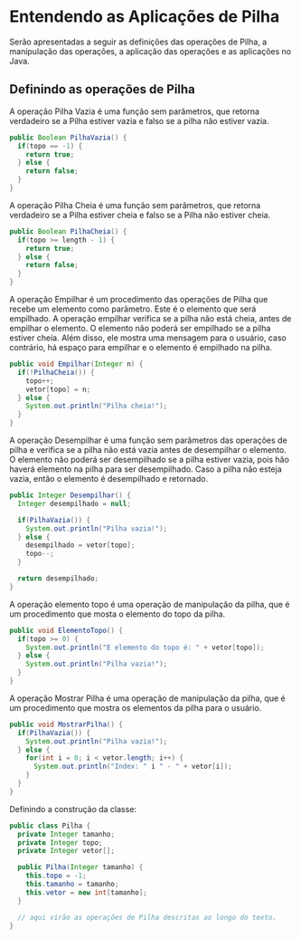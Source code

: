# Entendendo as Aplicações de Pilha

Serão apresentadas a seguir as definições das operações de Pilha, a manipulação das operações, a aplicação das operações e as aplicações no Java.

## Definindo as operações de Pilha

A operação Pilha Vazia é uma função sem parâmetros, que retorna verdadeiro se a Pilha estiver vazia e falso se a pilha não estiver vazia.

```java
public Boolean PilhaVazia() {
  if(topo == -1) {
    return true;
  } else {
    return false;
  }
}
```

A operação Pilha Cheia é uma função sem parâmetros, que retorna verdadeiro se a Pilha estiver cheia e falso se a Pilha não estiver cheia.

```java
public Boolean PilhaCheia() {
  if(topo >= length - 1) {
    return true;
  } else {
    return false;
  }
}
```

A operação Empilhar é um procedimento das operações de Pilha que recebe um elemento como parâmetro. Este é o elemento que será empilhado. A operação empilhar verifica se a pilha não está cheia, antes de empilhar o elemento. O elemento não poderá ser empilhado se a pilha estiver cheia. Além disso, ele mostra uma mensagem para o usuário, caso contrário, há espaço para empilhar e o elemento é empilhado na pilha.

```java
public void Empilhar(Integer n) {
  if(!PilhaCheia()) {
    topo++;
    vetor[topo] = n;
  } else {
    System.out.println("Pilha cheia!");
  }
}
```

A operação Desempilhar é uma função sem parâmetros das operações de pilha e verifica se a pilha não está vazia antes de desempilhar o elemento. O elemento não poderá ser desempilhado se a pilha estiver vazia, pois hão haverá elemento na pilha para ser desempilhado. Caso a pilha não esteja vazia, então o elemento é desempilhado e retornado.

```java
public Integer Desempilhar() {
  Integer desempilhado = null;

  if(PilhaVazia()) {
    System.out.println("Pilha vazia!");
  } else {
    desempilhado = vetor[topo];
    topo--;
  }

  return desempilhado;
}
```

A operação elemento topo é uma operação de manipulação da pilha, que é um procedimento que mosta o elemento do topo da pilha.

```java
public void ElementoTopo() {
  if(topo >= 0) {
    System.out.println("E elemento do topo é: " + vetor[topo]);
  } else {
    System.out.println("Pilha vazia!");
  }
}
```

A operação Mostrar Pilha é uma operação de manipulação da pilha, que é um procedimento que mostra os elementos da pilha para o usuário.

```java
public void MostrarPilha() {
  if(PilhaVazia()) {
    System.out.println("Pilha vazia!");
  } else {
    for(int i = 0; i < vetor.length; i++) {
      System.out.println("Index: " i " - " + vetor[i]);
    }
  }
}
```

Definindo a construção da classe:

```java
public class Pilha {
  private Integer tamanho;
  private Integer topo;
  private Integer vetor[];

  public Pilha(Integer tamanho) {
    this.topo = -1;
    this.tamanho = tamanho;
    this.vetor = new int[tamanho];
  }

  // aqui virão as operações de Pilha descritas ao longo do texto.
}
```
